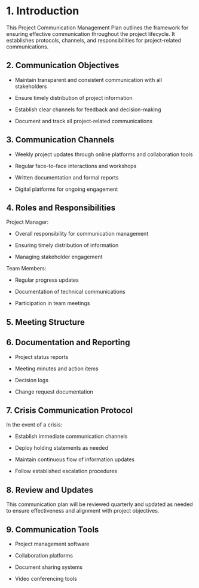 # 1. Introduction

This Project Communication Management Plan outlines the framework for ensuring effective communication throughout the project lifecycle. It establishes protocols, channels, and responsibilities for project-related communications.

## 2. Communication Objectives

- Maintain transparent and consistent communication with all stakeholders

- Ensure timely distribution of project information

- Establish clear channels for feedback and decision-making

- Document and track all project-related communications

## 3. Communication Channels

- Weekly project updates through online platforms and collaboration tools

- Regular face-to-face interactions and workshops

- Written documentation and formal reports

- Digital platforms for ongoing engagement

## 4. Roles and Responsibilities

Project Manager:

- Overall responsibility for communication management

- Ensuring timely distribution of information

- Managing stakeholder engagement

Team Members:

- Regular progress updates

- Documentation of technical communications

- Participation in team meetings

## 5. Meeting Structure

<!-- Unsupported block type: toggle -->

## 6. Documentation and Reporting

- Project status reports

- Meeting minutes and action items

- Decision logs

- Change request documentation

## 7. Crisis Communication Protocol

In the event of a crisis:

- Establish immediate communication channels

- Deploy holding statements as needed

- Maintain continuous flow of information updates

- Follow established escalation procedures

## 8. Review and Updates

This communication plan will be reviewed quarterly and updated as needed to ensure effectiveness and alignment with project objectives.

## 9. Communication Tools

- Project management software

- Collaboration platforms

- Document sharing systems

- Video conferencing tools